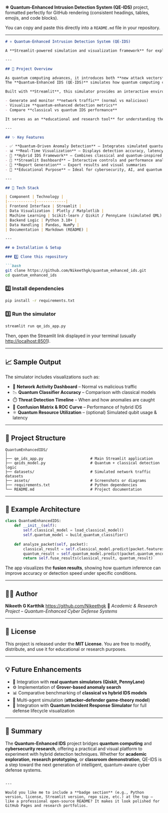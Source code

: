 **⚛️ Quantum-Enhanced Intrusion Detection System (QE-IDS)** project, formatted perfectly for GitHub rendering (consistent headings, tables, emojis, and code blocks).

You can copy and paste this directly into a `README.md` file in your repository.

---

````markdown
# ⚛️ Quantum-Enhanced Intrusion Detection System (QE-IDS)

A **Streamlit-powered simulation and visualization framework** for exploring how **quantum technologies** can transform and enhance Intrusion Detection Systems (IDS) in cybersecurity.

---

## 🧠 Project Overview

As quantum computing advances, it introduces both **new attack vectors** and **powerful detection capabilities**.  
The **Quantum-Enhanced IDS (QE-IDS)** simulates how quantum computing concepts — such as **quantum feature encoding**, **quantum machine learning (QML)**, and **post-quantum cryptography** — can strengthen or challenge classical IDS systems.

Built with **Streamlit**, this simulator provides an interactive environment to:

- Generate and monitor **network traffic** (normal vs malicious)
- Visualize **quantum-enhanced detection metrics**
- Compare **classical vs quantum IDS performance**

It serves as an **educational and research tool** for understanding the next evolution of cyber defense.

---

## ✨ Key Features

- ✅ **Quantum-Driven Anomaly Detection** – Integrates simulated quantum ML classifiers  
- 📊 **Real-Time Visualization** – Displays detection accuracy, latency, and threat heatmaps  
- 🧩 **Hybrid IDS Framework** – Combines classical and quantum-inspired modules  
- 🎨 **Streamlit Dashboard** – Interactive controls and performance analytics  
- 💾 **Report Generation** – Export results and visual summaries  
- 🔐 **Educational Purpose** – Ideal for cybersecurity, AI, and quantum computing research  

---

## 🧰 Tech Stack

| Component | Technology |
|------------|-------------|
| Frontend Interface | Streamlit |
| Data Visualization | Plotly / Matplotlib |
| Machine Learning | Scikit-learn / Qiskit / PennyLane (simulated QML) |
| Backend Logic | Python 3.10+ |
| Data Handling | Pandas, NumPy |
| Documentation | Markdown (README) |

---

## ⚙️ Installation & Setup

### 1️⃣ Clone this repository

```bash
git clone https://github.com/Nikeethgk/quantum_enhanced_ids.git
cd quantum_enhanced_ids
````

### 2️⃣ Install dependencies

```bash
pip install -r requirements.txt
```

### 3️⃣ Run the simulator

```bash
streamlit run qe_ids_app.py
```

Then, open the Streamlit link displayed in your terminal (usually [http://localhost:8501](http://localhost:8501)).

---

## 📈 Sample Output

The simulator includes visualizations such as:

* 🧠 **Network Activity Dashboard** – Normal vs malicious traffic
* 📉 **Quantum Classifier Accuracy** – Comparison with classical models
* ⏱️ **Threat Detection Timeline** – When and how anomalies are caught
* 🧮 **Confusion Matrix & ROC Curve** – Performance of hybrid IDS
* ⚛️ **Quantum Resource Utilization** – (optional) Simulated qubit usage & latency

---

## 📂 Project Structure

```
QuantumEnhancedIDS/
│
├── qe_ids_app.py                     # Main Streamlit application
├── qeids_model.py                    # Quantum + classical detection logic
├── datasets/                         # Simulated network traffic datasets
├── assets/                           # Screenshots or diagrams
├── requirements.txt                  # Python dependencies
└── README.md                         # Project documentation
```

---

## 🧩 Example Architecture

```python
class QuantumEnhancedIDS:
    def __init__(self):
        self.classical_model = load_classical_model()
        self.quantum_model = build_quantum_classifier()
    
    def analyze_packet(self, packet):
        classical_result = self.classical_model.predict(packet.features)
        quantum_result = self.quantum_model.predict(packet.quantum_encoded)
        return self.fuse_results(classical_result, quantum_result)
```

The app visualizes the **fusion results**, showing how quantum inference can improve accuracy or detection speed under specific conditions.

---

## 🧑‍💻 Author

**Nikeeth G Kartthik**
    https://github.com/Nikeethgk
📄 *Academic & Research Project – Quantum-Enhanced Cyber Defense Systems*

---

## 🏁 License

This project is released under the **MIT License**.
You are free to modify, distribute, and use it for educational or research purposes.

---

## 💡 Future Enhancements

* 🔗 Integration with **real quantum simulators (Qiskit, PennyLane)**
* ⚙️ Implementation of **Grover-based anomaly search**
* 📊 Comparative benchmarking of **classical vs hybrid IDS models**
* 🤖 Multi-agent simulation (**attacker–defender game-theory model**)
* 🧠 Integration with **Quantum Incident Response Simulator** for full defense lifecycle visualization

---

## 🌌 Summary

The **Quantum-Enhanced IDS** project bridges **quantum computing** and **cybersecurity research**, offering a practical and visual platform to experiment with hybrid detection techniques.
Whether for **academic exploration**, **research prototyping**, or **classroom demonstration**, QE-IDS is a step toward the next generation of intelligent, quantum-aware cyber defense systems.

```

---

Would you like me to include a **badge section** (e.g., Python version, license, Streamlit version, repo size, etc.) at the top — like a professional open-source README? It makes it look polished for GitHub Pages and research portfolios.
```
